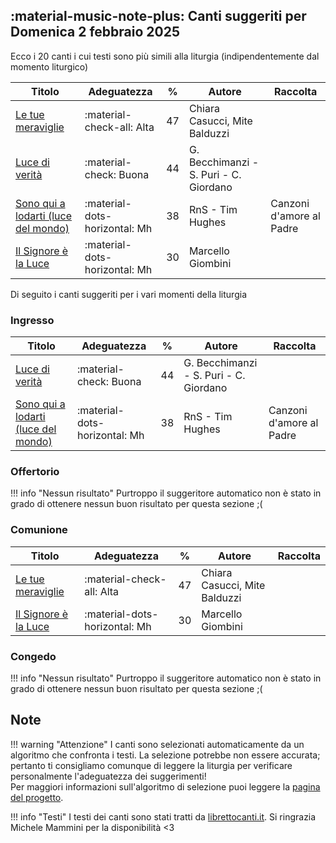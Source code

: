 ## :material-music-note-plus: Canti suggeriti per Domenica 2 febbraio 2025

Ecco i 20 canti i cui testi sono più simili alla liturgia (indipendentemente dal momento liturgico)

| Titolo | Adeguatezza | % | Autore | Raccolta |
| --- | --- | --- | --- | --- |
| [Le tue meraviglie](https://www.librettocanti.it/canto/le-tue-meraviglie-1558) | :material-check-all: Alta | 47 | Chiara Casucci, Mite Balduzzi |  |
| [Luce di verità](https://www.librettocanti.it/canto/luce-di-verit-292) | :material-check: Buona | 44 | G. Becchimanzi - S. Puri - C. Giordano |  |
| [Sono qui a lodarti (luce del mondo)](https://www.librettocanti.it/canto/sono-qui-a-lodarti-luce-del-mondo-434) | :material-dots-horizontal: Mh | 38 | RnS - Tim Hughes | Canzoni d'amore al Padre |
| [Il Signore è la Luce](https://www.librettocanti.it/canto/il-signore-la-luce-235) | :material-dots-horizontal: Mh | 30 | Marcello Giombini |  |

Di seguito i canti suggeriti per i vari momenti della liturgia

### Ingresso

| Titolo | Adeguatezza | % | Autore | Raccolta |
| --- | --- | --- | --- | --- |
| [Luce di verità](https://www.librettocanti.it/canto/luce-di-verit-292) | :material-check: Buona | 44 | G. Becchimanzi - S. Puri - C. Giordano |  |
| [Sono qui a lodarti (luce del mondo)](https://www.librettocanti.it/canto/sono-qui-a-lodarti-luce-del-mondo-434) | :material-dots-horizontal: Mh | 38 | RnS - Tim Hughes | Canzoni d'amore al Padre |

### Offertorio

!!! info "Nessun risultato"
    Purtroppo il suggeritore automatico non è stato in grado di ottenere nessun buon risultato per questa sezione ;(

### Comunione
| Titolo | Adeguatezza | % | Autore | Raccolta |
| --- | --- | --- | --- | --- |
| [Le tue meraviglie](https://www.librettocanti.it/canto/le-tue-meraviglie-1558) | :material-check-all: Alta | 47 | Chiara Casucci, Mite Balduzzi |  |
| [Il Signore è la Luce](https://www.librettocanti.it/canto/il-signore-la-luce-235) | :material-dots-horizontal: Mh | 30 | Marcello Giombini |  |

### Congedo
!!! info "Nessun risultato"
    Purtroppo il suggeritore automatico non è stato in grado di ottenere nessun buon risultato per questa sezione ;(

## Note
!!! warning "Attenzione"
    I canti sono selezionati automaticamente da un algoritmo che confronta i testi. La selezione potrebbe non essere accurata; pertanto ti consigliamo comunque di leggere la liturgia per verificare personalmente l'adeguatezza dei suggerimenti!<br>Per maggiori informazioni sull'algoritmo di selezione puoi leggere la [pagina del progetto](https://hildegard.it/progetto/).

!!! info "Testi"
    I testi dei canti sono stati tratti da [librettocanti.it](https://www.librettocanti.it/). Si ringrazia Michele Mammini per la disponibilità <3


